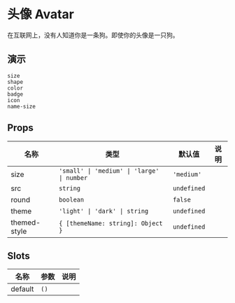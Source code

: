 # 头像 Avatar
在互联网上，没有人知道你是一条狗。即使你的头像是一只狗。
## 演示
```demo
size
shape
color
badge
icon
name-size
```
## Props
|名称|类型|默认值|说明|
|-|-|-|-|
|size|`'small' \| 'medium' \| 'large' \| number`| `'medium'`||
|src|`string`|`undefined`||
|round|`boolean`|`false`||
|theme|`'light' \| 'dark' \| string`|`undefined`||
|themed-style|`{ [themeName: string]: Object }`|`undefined`||

## Slots
|名称|参数|说明|
|-|-|-|
|default|`()`||
